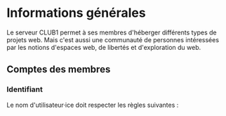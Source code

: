 Informations générales
======================

Le serveur CLUB1 permet à ses membres d'héberger différents types de projets web.
Mais c'est aussi une communauté de personnes intéressées par les notions d'espaces web,
de libertés et d'exploration du web.

Comptes des membres
-------------------

### Identifiant

Le nom d'utilisateur·ice doit respecter les règles suivantes :
